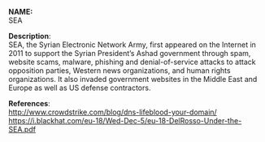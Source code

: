 **NAME:**  
SEA  
  
**Description**:   
SEA, the Syrian Electronic Network Army, first appeared on the Internet in 2011 to support the Syrian President’s Ashad government through spam, website scams, malware, phishing and denial-of-service attacks to attack opposition parties, Western news organizations, and human rights organizations. It also invaded government websites in the Middle East and Europe as well as US defense contractors.

**References**:  
http://www.crowdstrike.com/blog/dns-lifeblood-your-domain/  
https://i.blackhat.com/eu-18/Wed-Dec-5/eu-18-DelRosso-Under-the-SEA.pdf
